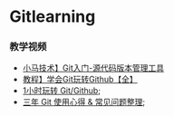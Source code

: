 # Gitlearning

### 教学视频
- [小马技术】Git入门-源代码版本管理工具](https://www.bilibili.com/video/BV1op411o7jY?p=19)
- [教程】学会Git玩转Github【全】](https://www.bilibili.com/video/BV1Xx411m7kn/?spm_id_from=333.788.videocard.1)
- [1小时玩转 Git/Github](https://www.bilibili.com/video/BV1n441157Zt/?spm_id_from=333.788.videocard.0);
- [三年 Git 使用心得 & 常见问题整理](https://juejin.im/post/5ee649ff51882542ea2b5108);
